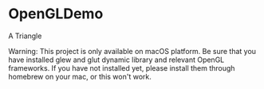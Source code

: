 # OpenGLDemo
 A Triangle

Warning:
This project is only available on macOS platform. Be sure that you have installed glew and glut dynamic library and relevant OpenGL frameworks.
If you have not installed yet, please install them through homebrew on your mac, or this won't work.
